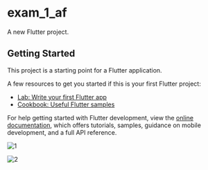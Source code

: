 # exam_1_af

A new Flutter project.

## Getting Started

This project is a starting point for a Flutter application.

A few resources to get you started if this is your first Flutter project:

- [Lab: Write your first Flutter app](https://docs.flutter.dev/get-started/codelab)
- [Cookbook: Useful Flutter samples](https://docs.flutter.dev/cookbook)

For help getting started with Flutter development, view the
[online documentation](https://docs.flutter.dev/), which offers tutorials,
samples, guidance on mobile development, and a full API reference.

![1](https://github.com/SumitSojitra/af_exam_1/assets/114163699/d20532e1-fefc-486a-bcd8-58c3b7000cbd)

![2](https://github.com/SumitSojitra/af_exam_1/assets/114163699/0ed08cf2-5ebb-46ec-9e3e-d45b62f6ffa1)
